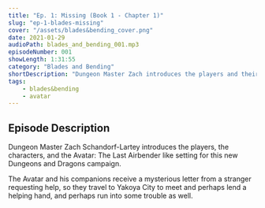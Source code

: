 ```yaml
---
title: "Ep. 1: Missing (Book 1 - Chapter 1)"
slug: "ep-1-blades-missing"
cover: "/assets/blades&bending_cover.png"
date: 2021-01-29
audioPath: blades_and_bending_001.mp3
episodeNumber: 001
showLength: 1:31:55
category: "Blades and Bending"
shortDescription: "Dungeon Master Zach introduces the players and their characters and sets the scene for this adventure set in the Avatar Universe"
tags:
    - blades&bending
    - avatar
---
```


## Episode Description

Dungeon Master Zach Schandorf-Lartey introduces the players, the characters, and the Avatar: The Last Airbender like setting for this new Dungeons and Dragons campaign. 

The Avatar and his companions receive a mysterious letter from a stranger requesting help, so they travel to Yakoya City to meet and perhaps lend a helping hand, and perhaps run into some trouble as well.